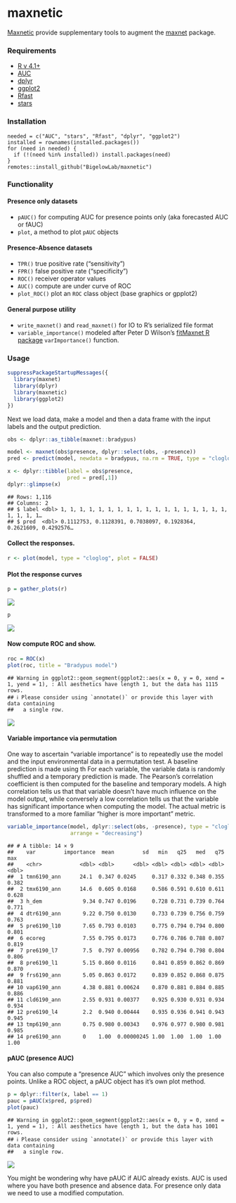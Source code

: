 maxnetic
================

[Maxnetic](https://github.com/BigelowLab/maxnetic) provide supplementary
tools to augment the [maxnet](https://CRAN.R-project.org/package=maxnet)
package.

### Requirements

- [R v 4.1+](https://www.r-project.org/)
- [AUC](https://CRAN.R-project.org/package=AUC)
- [dplyr](https://CRAN.R-project.org/package=dplyr)
- [ggplot2](https://CRAN.R-project.org/package=ggplot2)
- [Rfast](https://CRAN.R-project.org/package=Rfast)
- [stars](https://CRAN.R-project.org/package=stars)

### Installation

    needed = c("AUC", "stars", "Rfast", "dplyr", "ggplot2")
    installed = rownames(installed.packages())
    for (need in needed) {
      if (!(need %in% installed)) install.packages(need)
    }
    remotes::install_github("BigelowLab/maxnetic")

### Functionality

#### Presence only datasets

- `pAUC()` for computing AUC for presence points only (aka forecasted
  AUC or fAUC)
- `plot`, a method to plot `pAUC` objects

#### Presence-Absence datasets

- `TPR()` true positive rate (“sensitivity”)
- `FPR()` false positive rate (“specificity”)
- `ROC()` receiver operator values
- `AUC()` compute are under curve of ROC
- `plot_ROC()` plot an `ROC` class object (base graphics or gpplot2)

#### General purpose utility

- `write_maxnet()` and `read_maxnet()` for IO to R’s serialized file
  format
- `variable_importance()` modeled after Peter D Wilson’s [fitMaxnet R
  package](https://github.com/peterbat1/fitMaxnet) `varImportance()`
  function.

### Usage

``` r
suppressPackageStartupMessages({
  library(maxnet)
  library(dplyr)
  library(maxnetic)
  library(ggplot2)
})
```

Next we load data, make a model and then a data frame with the input
labels and the output prediction.

``` r
obs <- dplyr::as_tibble(maxnet::bradypus)

model <- maxnet(obs$presence, dplyr::select(obs, -presence))
pred <- predict(model, newdata = bradypus, na.rm = TRUE, type = "cloglog")

x <- dplyr::tibble(label = obs$presence,
                   pred = pred[,1])
dplyr::glimpse(x)
```

    ## Rows: 1,116
    ## Columns: 2
    ## $ label <dbl> 1, 1, 1, 1, 1, 1, 1, 1, 1, 1, 1, 1, 1, 1, 1, 1, 1, 1, 1, 1, 1, 1…
    ## $ pred  <dbl> 0.1112753, 0.1128391, 0.7038097, 0.1928364, 0.2621609, 0.4292576…

#### Collect the responses.

``` r
r <- plot(model, type = "cloglog", plot = FALSE)
```

#### Plot the response curves

``` r
p = gather_plots(r)
```

![](README_files/figure-gfm/plot_response-1.png)<!-- -->

``` r
p
```

![](README_files/figure-gfm/plot_response-2.png)<!-- -->

#### Now compute ROC and show.

``` r
roc = ROC(x)
plot(roc, title = "Bradypus model")
```

    ## Warning in ggplot2::geom_segment(ggplot2::aes(x = 0, y = 0, xend = 1, yend = 1), : All aesthetics have length 1, but the data has 1115 rows.
    ## ℹ Please consider using `annotate()` or provide this layer with data containing
    ##   a single row.

![](README_files/figure-gfm/roc-1.png)<!-- -->

#### Variable importance via permutation

One way to ascertain “variable importance” is to repeatedly use the
model and the input environmental data in a permutation test. A baseline
prediction is made using th For each variable, the variable data is
randomly shuffled and a temporary prediction is made. The Pearson’s
correlation coefficient is then computed for the baseline and temporary
models. A high correlation tells us that that variable doesn’t have much
influence on the model output, while conversely a low correlation tells
us that the variable has significant importance when computing the
model. The actual metric is transformed to a more familiar “higher is
more important” metric.

``` r
variable_importance(model, dplyr::select(obs, -presence), type = "cloglog",
                    arrange = "decreasing")
```

    ## # A tibble: 14 × 9
    ##    var         importance  mean         sd   min   q25   med   q75   max
    ##    <chr>            <dbl> <dbl>      <dbl> <dbl> <dbl> <dbl> <dbl> <dbl>
    ##  1 tmn6190_ann      24.1  0.347 0.0245     0.317 0.332 0.348 0.355 0.382
    ##  2 tmx6190_ann      14.6  0.605 0.0168     0.586 0.591 0.610 0.611 0.628
    ##  3 h_dem             9.34 0.747 0.0196     0.728 0.731 0.739 0.764 0.771
    ##  4 dtr6190_ann       9.22 0.750 0.0130     0.733 0.739 0.756 0.759 0.763
    ##  5 pre6190_l10       7.65 0.793 0.0103     0.775 0.794 0.794 0.800 0.801
    ##  6 ecoreg            7.55 0.795 0.0173     0.776 0.786 0.788 0.807 0.819
    ##  7 pre6190_l7        7.5  0.797 0.00956    0.782 0.794 0.798 0.804 0.806
    ##  8 pre6190_l1        5.15 0.860 0.0116     0.841 0.859 0.862 0.869 0.870
    ##  9 frs6190_ann       5.05 0.863 0.0172     0.839 0.852 0.868 0.875 0.881
    ## 10 vap6190_ann       4.38 0.881 0.00624    0.870 0.881 0.884 0.885 0.886
    ## 11 cld6190_ann       2.55 0.931 0.00377    0.925 0.930 0.931 0.934 0.934
    ## 12 pre6190_l4        2.2  0.940 0.00444    0.935 0.936 0.941 0.943 0.945
    ## 13 tmp6190_ann       0.75 0.980 0.00343    0.976 0.977 0.980 0.981 0.985
    ## 14 pre6190_ann       0    1.00  0.00000245 1.00  1.00  1.00  1.00  1.00

#### pAUC (presence AUC)

You can also compute a “presence AUC” which involves only the presence
points. Unlike a ROC object, a pAUC object has it’s own plot method.

``` r
p = dplyr::filter(x, label == 1)
pauc = pAUC(x$pred, p$pred)
plot(pauc)
```

    ## Warning in ggplot2::geom_segment(ggplot2::aes(x = 0, y = 0, xend = 1, yend = 1), : All aesthetics have length 1, but the data has 1001 rows.
    ## ℹ Please consider using `annotate()` or provide this layer with data containing
    ##   a single row.

![](README_files/figure-gfm/pauc-1.png)<!-- -->

You might be wondering why have pAUC if AUC already exists. AUC is used
where you have both presence and absence data. For presence only data we
need to use a modified computation.
